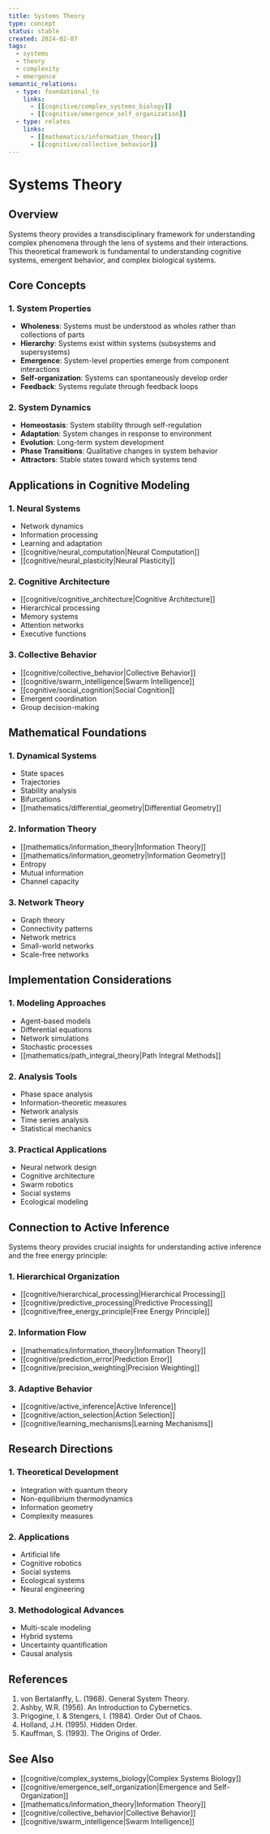 ```yaml
---
title: Systems Theory
type: concept
status: stable
created: 2024-02-07
tags:
  - systems
  - theory
  - complexity
  - emergence
semantic_relations:
  - type: foundational_to
    links:
      - [[cognitive/complex_systems_biology]]
      - [[cognitive/emergence_self_organization]]
  - type: relates
    links:
      - [[mathematics/information_theory]]
      - [[cognitive/collective_behavior]]
---
```


# Systems Theory

## Overview

Systems theory provides a transdisciplinary framework for understanding complex phenomena through the lens of systems and their interactions. This theoretical framework is fundamental to understanding cognitive systems, emergent behavior, and complex biological systems.

## Core Concepts

### 1. System Properties
- **Wholeness**: Systems must be understood as wholes rather than collections of parts
- **Hierarchy**: Systems exist within systems (subsystems and supersystems)
- **Emergence**: System-level properties emerge from component interactions
- **Self-organization**: Systems can spontaneously develop order
- **Feedback**: Systems regulate through feedback loops

### 2. System Dynamics
- **Homeostasis**: System stability through self-regulation
- **Adaptation**: System changes in response to environment
- **Evolution**: Long-term system development
- **Phase Transitions**: Qualitative changes in system behavior
- **Attractors**: Stable states toward which systems tend

## Applications in Cognitive Modeling

### 1. Neural Systems
- Network dynamics
- Information processing
- Learning and adaptation
- [[cognitive/neural_computation|Neural Computation]]
- [[cognitive/neural_plasticity|Neural Plasticity]]

### 2. Cognitive Architecture
- [[cognitive/cognitive_architecture|Cognitive Architecture]]
- Hierarchical processing
- Memory systems
- Attention networks
- Executive functions

### 3. Collective Behavior
- [[cognitive/collective_behavior|Collective Behavior]]
- [[cognitive/swarm_intelligence|Swarm Intelligence]]
- [[cognitive/social_cognition|Social Cognition]]
- Emergent coordination
- Group decision-making

## Mathematical Foundations

### 1. Dynamical Systems
- State spaces
- Trajectories
- Stability analysis
- Bifurcations
- [[mathematics/differential_geometry|Differential Geometry]]

### 2. Information Theory
- [[mathematics/information_theory|Information Theory]]
- [[mathematics/information_geometry|Information Geometry]]
- Entropy
- Mutual information
- Channel capacity

### 3. Network Theory
- Graph theory
- Connectivity patterns
- Network metrics
- Small-world networks
- Scale-free networks

## Implementation Considerations

### 1. Modeling Approaches
- Agent-based models
- Differential equations
- Network simulations
- Stochastic processes
- [[mathematics/path_integral_theory|Path Integral Methods]]

### 2. Analysis Tools
- Phase space analysis
- Information-theoretic measures
- Network analysis
- Time series analysis
- Statistical mechanics

### 3. Practical Applications
- Neural network design
- Cognitive architecture
- Swarm robotics
- Social systems
- Ecological modeling

## Connection to Active Inference

Systems theory provides crucial insights for understanding active inference and the free energy principle:

### 1. Hierarchical Organization
- [[cognitive/hierarchical_processing|Hierarchical Processing]]
- [[cognitive/predictive_processing|Predictive Processing]]
- [[cognitive/free_energy_principle|Free Energy Principle]]

### 2. Information Flow
- [[mathematics/information_theory|Information Theory]]
- [[cognitive/prediction_error|Prediction Error]]
- [[cognitive/precision_weighting|Precision Weighting]]

### 3. Adaptive Behavior
- [[cognitive/active_inference|Active Inference]]
- [[cognitive/action_selection|Action Selection]]
- [[cognitive/learning_mechanisms|Learning Mechanisms]]

## Research Directions

### 1. Theoretical Development
- Integration with quantum theory
- Non-equilibrium thermodynamics
- Information geometry
- Complexity measures

### 2. Applications
- Artificial life
- Cognitive robotics
- Social systems
- Ecological systems
- Neural engineering

### 3. Methodological Advances
- Multi-scale modeling
- Hybrid systems
- Uncertainty quantification
- Causal analysis

## References

1. von Bertalanffy, L. (1968). General System Theory.
2. Ashby, W.R. (1956). An Introduction to Cybernetics.
3. Prigogine, I. & Stengers, I. (1984). Order Out of Chaos.
4. Holland, J.H. (1995). Hidden Order.
5. Kauffman, S. (1993). The Origins of Order.

## See Also

- [[cognitive/complex_systems_biology|Complex Systems Biology]]
- [[cognitive/emergence_self_organization|Emergence and Self-Organization]]
- [[mathematics/information_theory|Information Theory]]
- [[cognitive/collective_behavior|Collective Behavior]]
- [[cognitive/swarm_intelligence|Swarm Intelligence]]
